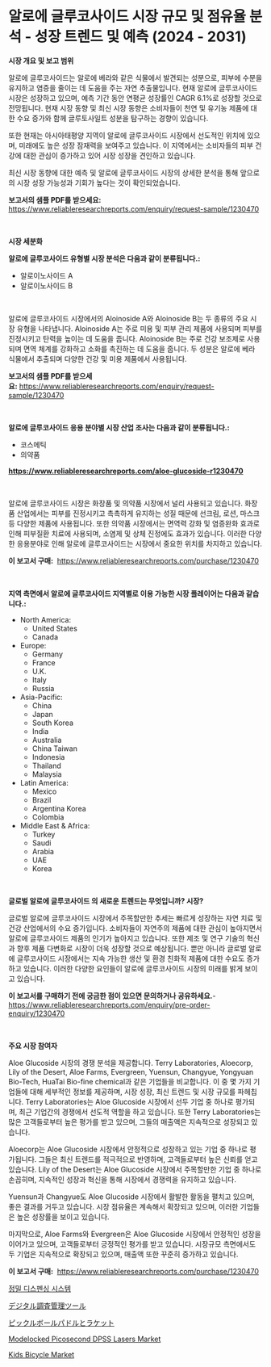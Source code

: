 <p><h1>알로에 글루코사이드 시장 규모 및 점유율 분석 - 성장 트렌드 및 예측 (2024 - 2031)</h1></p><p><strong>시장 개요 및 보고 범위</strong></p>
<p><p>알로에 글루코사이드는 알로에 베라와 같은 식물에서 발견되는 성분으로, 피부에 수분을 유지하고 염증을 줄이는 데 도움을 주는 자연 추출물입니다. 현재 알로에 글루코사이드 시장은 성장하고 있으며, 예측 기간 동안 연평균 성장률인 CAGR 6.1%로 성장할 것으로 전망됩니다. 현재 시장 동향 및 최신 시장 동향은 소비자들이 천연 및 유기농 제품에 대한 수요 증가와 함께 글루토사일트 성분을 탐구하는 경향이 있습니다.</p><p>또한 현재는 아시아태평양 지역이 알로에 글루코사이드 시장에서 선도적인 위치에 있으며, 미래에도 높은 성장 잠재력을 보여주고 있습니다. 이 지역에서는 소비자들의 피부 건강에 대한 관심이 증가하고 있어 시장 성장을 견인하고 있습니다.</p><p>최신 시장 동향에 대한 예측 및 알로에 글루코사이드 시장의 상세한 분석을 통해 앞으로의 시장 성장 가능성과 기회가 높다는 것이 확인되었습니다.</p></p>
<p><strong>보고서의 샘플 PDF를 받으세요:</strong> <a href="https://www.reliableresearchreports.com/enquiry/request-sample/1230470">https://www.reliableresearchreports.com/enquiry/request-sample/1230470</a></p>
<p>&nbsp;</p>
<p><strong>시장 세분화</strong></p>
<p><strong>알로에 글루코사이드 유형별 시장 분석은 다음과 같이 분류됩니다.:</strong></p>
<p><ul><li>알로이노사이드 A</li><li>알로이노사이드 B</li></ul></p>
<p>&nbsp;</p>
<p><p>알로에 글루코사이드 시장에서의 Aloinoside A와 Aloinoside B는 두 종류의 주요 시장 유형을 나타냅니다. Aloinoside A는 주로 미용 및 피부 관리 제품에 사용되며 피부를 진정시키고 탄력을 높이는 데 도움을 줍니다. Aloinoside B는 주로 건강 보조제로 사용되며 면역 체계를 강화하고 소화를 촉진하는 데 도움을 줍니다. 두 성분은 알로에 베라 식물에서 추출되며 다양한 건강 및 미용 제품에서 사용됩니다.</p></p>
<p><strong>보고서의 샘플 PDF를 받으세요:</strong>&nbsp;<a href="https://www.reliableresearchreports.com/enquiry/request-sample/1230470">https://www.reliableresearchreports.com/enquiry/request-sample/1230470</a></p>
<p>&nbsp;</p>
<p><strong> 알로에 글루코사이드 응용 분야별 시장 산업 조사는 다음과 같이 분류됩니다.:</strong></p>
<p><ul><li>코스메틱</li><li>의약품</li></ul></p>
<p><strong><a href="https://www.reliableresearchreports.com/aloe-glucoside-r1230470">https://www.reliableresearchreports.com/aloe-glucoside-r1230470</a></strong></p>
<p>&nbsp;</p>
<p><p>알로에 글루코사이드 시장은 화장품 및 의약품 시장에서 널리 사용되고 있습니다. 화장품 산업에서는 피부를 진정시키고 촉촉하게 유지하는 성질 때문에 선크림, 로션, 마스크 등 다양한 제품에 사용됩니다. 또한 의약품 시장에서는 면역력 강화 및 염증완화 효과로 인해 피부질환 치료에 사용되며, 소염제 및 상체 진정에도 효과가 있습니다. 이러한 다양한 응용분야로 인해 알로에 글루코사이드는 시장에서 중요한 위치를 차지하고 있습니다.</p></p>
<p><strong>이 보고서 구매:</strong>&nbsp; <a href="https://www.reliableresearchreports.com/purchase/1230470">https://www.reliableresearchreports.com/purchase/1230470</a></p>
<p>&nbsp;</p>
<p><strong>지역 측면에서 알로에 글루코사이드 지역별로 이용 가능한 시장 플레이어는 다음과 같습니다.:</strong></p>
<p><ul>
    <li>
        North America:
        <ul>
            <li>United States</li>
            <li>Canada</li>
        </ul>
    </li>
    <li>
        Europe:
        <ul>
            <li>Germany</li>
            <li>France</li>
            <li>U.K.</li>
            <li>Italy</li>
            <li>Russia</li>
        </ul>
    </li>
    <li>
        Asia-Pacific:
        <ul>
            <li>China</li>
            <li>Japan</li>
            <li>South Korea</li>
            <li>India</li>
            <li>Australia</li>
            <li>China Taiwan</li>
            <li>Indonesia</li>
            <li>Thailand</li>
            <li>Malaysia</li>
        </ul>
    </li>
    <li>
        Latin America:
        <ul>
            <li>Mexico</li>
            <li>Brazil</li>
            <li>Argentina Korea</li>
            <li>Colombia</li>
        </ul>
    </li>
    <li>
        Middle East & Africa:
        <ul>
            <li>Turkey</li>
            <li>Saudi</li>
            <li>Arabia</li>
            <li>UAE</li>
            <li>Korea</li>
        </ul>
    </li>
    </ul></p>
<p>&nbsp;</p>
<p><strong>글로벌 알로에 글루코사이드 의 새로운 트렌드는 무엇입니까? 시장?</strong></p>
<p><p>글로벌 알로에 글루코사이드 시장에서 주목할만한 추세는 빠르게 성장하는 자연 치료 및 건강 산업에서의 수요 증가입니다. 소비자들이 자연주의 제품에 대한 관심이 높아지면서 알로에 글루코사이드 제품의 인기가 높아지고 있습니다. 또한 제조 및 연구 기술의 혁신과 향후 제품 다변화로 시장이 더욱 성장할 것으로 예상됩니다. 뿐만 아니라 글로벌 알로에 글루코사이드 시장에서는 지속 가능한 생산 및 환경 친화적 제품에 대한 수요도 증가하고 있습니다. 이러한 다양한 요인들이 알로에 글루코사이드 시장의 미래를 밝게 보이고 있습니다.</p></p>
<p><strong>이 보고서를 구매하기 전에 궁금한 점이 있으면 문의하거나 공유하세요.</strong>- <a href="https://www.reliableresearchreports.com/enquiry/pre-order-enquiry/1230470">https://www.reliableresearchreports.com/enquiry/pre-order-enquiry/1230470</a></p>
<p>&nbsp;</p>
<p><strong>주요 시장 참여자</strong></p>
<p><p>Aloe Glucoside 시장의 경쟁 분석을 제공합니다. Terry Laboratories, Aloecorp, Lily of the Desert, Aloe Farms, Evergreen, Yuensun, Changyue, Yongyuan Bio-Tech, HuaTai Bio-fine chemical과 같은 기업들을 비교합니다. 이 중 몇 가지 기업들에 대해 세부적인 정보를 제공하며, 시장 성장, 최신 트렌드 및 시장 규모를 파헤칩니다. Terry Laboratories는 Aloe Glucoside 시장에서 선두 기업 중 하나로 평가되며, 최근 기업간의 경쟁에서 선도적 역할을 하고 있습니다. 또한 Terry Laboratories는 많은 고객들로부터 높은 평가를 받고 있으며, 그들의 매출액은 지속적으로 성장되고 있습니다. </p><p>Aloecorp는 Aloe Glucoside 시장에서 안정적으로 성장하고 있는 기업 중 하나로 평가됩니다. 그들은 최신 트렌드를 적극적으로 반영하며, 고객들로부터 높은 신뢰를 얻고 있습니다. Lily of the Desert는 Aloe Glucoside 시장에서 주목할만한 기업 중 하나로 손꼽히며, 지속적인 성장과 혁신을 통해 시장에서 경쟁력을 유지하고 있습니다. </p><p>Yuensun과 Changyue도 Aloe Glucoside 시장에서 활발한 활동을 펼치고 있으며, 좋은 결과를 거두고 있습니다. 시장 점유율은 계속해서 확장되고 있으며, 이러한 기업들은 높은 성장률을 보이고 있습니다. </p><p>마지막으로, Aloe Farms와 Evergreen은 Aloe Glucoside 시장에서 안정적인 성장을 이어가고 있으며, 고객들로부터 긍정적인 평가를 받고 있습니다. 시장규모 측면에서도 두 기업은 지속적으로 확장되고 있으며, 매출액 또한 꾸준히 증가하고 있습니다.</p></p>
<p><strong>이 보고서 구매:</strong>&nbsp;&nbsp;<a href="https://www.reliableresearchreports.com/purchase/1230470">https://www.reliableresearchreports.com/purchase/1230470</a></p>
<p><p><a href="https://github.com/wallacBahrtyinger567686/Market-Research-Report-List-2/blob/main/975801997907.md">정밀 디스펜싱 시스템</a></p><p><a href="https://github.com/DanykaKilback/Market-Research-Report-List-1/blob/main/8999656104398.md">デジタル調査管理ツール</a></p><p><a href="https://github.com/GiovaniLeannon/Market-Research-Report-List-1/blob/main/8717336104397.md">ピックルボールパドルとラケット</a></p><p><a href="https://issuu.com/reportprime-2/docs/modelocked-picosecond-dpss-lasers-market-size-2030">Modelocked Picosecond DPSS Lasers Market</a></p><p><a href="https://github.com/SashaBeier2023/Market-Research-Report-List-1/blob/main/kids-bicycle-market.md">Kids Bicycle Market</a></p></p>